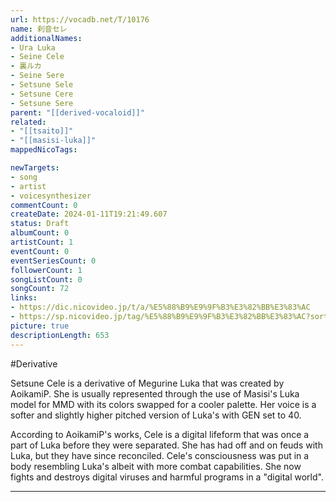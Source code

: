 ```yaml
---
url: https://vocadb.net/T/10176
name: 刹音セレ
additionalNames: 
- Ura Luka
- Seine Cele
- 裏ルカ
- Seine Sere
- Setsune Sele
- Setsune Cere
- Setsune Sere
parent: "[[derived-vocaloid]]"
related:
- "[[tsaito]]"
- "[[masisi-luka]]"
mappedNicoTags:

newTargets:
- song
- artist
- voicesynthesizer
commentCount: 0
createDate: 2024-01-11T19:21:49.607
status: Draft
albumCount: 0
artistCount: 1
eventCount: 0
eventSeriesCount: 0
followerCount: 1
songListCount: 0
songCount: 72
links: 
- https://dic.nicovideo.jp/t/a/%E5%88%B9%E9%9F%B3%E3%82%BB%E3%83%AC
- https://sp.nicovideo.jp/tag/%E5%88%B9%E9%9F%B3%E3%82%BB%E3%83%AC?sort=f&order=d&f_range=0&l_range=0&genre=
picture: true
descriptionLength: 653
---
```


#Derivative

Setsune Cele is a derivative of Megurine Luka that was created by AoikamiP. She is usually represented through the use of Masisi's Luka model for MMD with its colors swapped for a cooler palette. Her voice is a softer and slightly higher pitched version of Luka's with GEN set to 40.

According to AoikamiP's works, Cele is a digital lifeform that was once a part of Luka before they were separated. She has had off and on feuds with Luka, but they have since reconciled. Cele's consciousness was put in a body resembling Luka's albeit with more combat capabilities. She now fights and destroys digital viruses and harmful programs in a "digital world".

---

